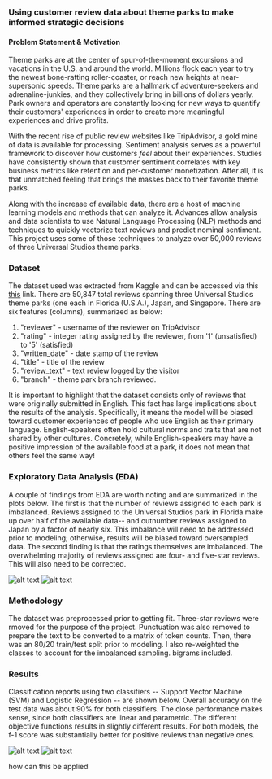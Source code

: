### Using customer review data about theme parks to make informed strategic decisions

#### Problem Statement & Motivation

Theme parks are at the center of spur-of-the-moment excursions and vacations in the U.S. and around the world. Millions flock each year to try the newest bone-ratting roller-coaster, or reach new heights at near-supersonic speeds. Theme parks are a hallmark of adventure-seekers and adrenaline-junkies, and they collectively bring in billions of dollars yearly. Park owners and operators are constantly looking for new ways to quantify their customers' experiences in order to create more meaningful experiences and drive profits. 

With the recent rise of public review websites like TripAdvisor, a gold mine of data is available for processing. Sentiment analysis serves as a powerful framework to discover how customers *feel* about their experiences. Studies have consistently shown that customer sentiment correlates with key business metrics like retention and per-customer monetization. After all, it is that unmatched feeling that brings the masses back to their favorite theme parks. 

Along with the increase of available data, there are a host of machine learning models and methods that can analyze it. Advances allow analysis and data scientists to use Natural Language Processing (NLP) methods and techniques to quickly vectorize text reviews and predict nominal sentiment. This project uses some of those techniques to analyze over 50,000 reviews of three Universal Studios theme parks.

### Dataset

The dataset used was extracted from Kaggle and can be accessed via this [this](https://www.kaggle.com/dwiknrd/reviewuniversalstudio) link. There are 50,847 total reviews spanning three Universal Studios theme parks (one each in Florida (U.S.A.), Japan, and Singapore. There are six features (columns), summarized as below:

1.  "reviewer" - username of the reviewer on TripAdvisor
2.  "rating" - integer rating assigned by the reviewer, from '1' (unsatisfied) to '5' (satisfied)
3.  "written_date" - date stamp of the review
4.  "title" - title of the review
5.  "review_text" - text review logged by the visitor
6.  "branch" - theme park branch reviewed.

It is important to highlight that the dataset consists only of reviews that were originally submitted in English. This fact has large implications about the results of the analysis. Specifically, it means the model will be biased toward customer experiences of people who use English as their primary language. English-speakers often hold cultural norms and traits that are not shared by other cultures. Concretely, while English-speakers may have a positive impression of the available food at a park, it does not mean that others feel the same way!

### Exploratory Data Analysis (EDA)

A couple of findings from EDA are worth noting and are summarized in the plots below. The first is that the number of reviews assigned to each park is imbalanced. Reviews assigned to the Universal Studios park in Florida make up over half of the available data-- and outnumber reviews assigned to Japan by a factor of nearly six. This imbalance will need to be addressed prior to modeling; otherwise, results will be biased toward oversampled data. The second finding is that the ratings themselves are imbalanced. The overwhelming majority of reviews assigned are four- and five-star reviews. This will also need to be corrected.

![alt text](https://github.com/agushansky/sentiment_analysis/blob/main/images/rating_dist.png?raw=true)
![alt text](https://github.com/agushansky/sentiment_analysis/blob/main/images/park_dist.png?raw=true)

### Methodology

The dataset was preprocessed prior to getting fit. Three-star reviews were rmoved for the purpose of the project. Punctuation was also removed to prepare the text to be converted to a matrix of token counts. Then, there was an 80/20 train/test split prior to modeling. I also re-weighted the classes to account for the imbalanced sampling. bigrams included.

### Results

Classification reports using two classifiers -- Support Vector Machine (SVM) and Logistic Regression -- are shown below. Overall accuracy on the test data was about 90% for both classifiers. The close performance makes sense, since both classifiers are linear and parametric. The different objective functions results in slightly different results. For both models, the f-1 score was substantially better for positive reviews than negative ones. 

![alt text](https://github.com/agushansky/sentiment_analysis/blob/main/images/svm_results.jpg?raw=true)
![alt text](https://github.com/agushansky/sentiment_analysis/blob/main/images/logistic_reg_results.jpg?raw=true)

how can this be applied
